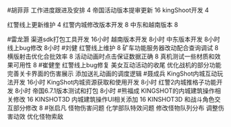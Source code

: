#胡菲菲 
工作进度跟进及安排   4
帝国活动版本提审更新 16
kingShoot开发  4

红警线上更新维护 4
红警内城修改版本开发  8
中东和越南版本   8

#雷龙灏 
渠道sdk打包工具开发  16小时
越南版本开发  8小时
中东版本开发  8小时
线上bug修改   8小时
#刘健 
红警线上维护	8
矿车功能服务器改动配合查询调试	8
横版射击优化合批效率	8
活动动画时点击保证数据正确	8
真机测试一些材质和效果可用性	8
#崔健奎 
红警线上bug修复
美女互动活动的收尾
优化战机的部分功能
完善关卡界面的伤害展示
添加送礼动画的调度逻辑
#聂成兵 
KingShot内城互动玩法开发                16小时
KingShot内城资源获取和使用开发      8小时
红警2内城推格子功能开发                   8小时
帝国6.7.1版本测试和打包                    8小时
#熊福成 
KINGSHOT的内城建筑操作相关修改   16
KINSHOT3D 内城建筑操作UI相关添加 16
KINSHOT3D 和战斗角色交互部分修改 8
#张启凡 
怪物伤害问题
化学部队特效问题
修改怪物队列分布
调整伤害动效
优化怪物索敌
